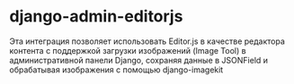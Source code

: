 # django-admin-editorjs
Эта интеграция позволяет использовать Editor.js в качестве редактора контента с поддержкой загрузки изображений (Image Tool) в административной панели Django, сохраняя данные в JSONField и обрабатывая изображения с помощью django-imagekit